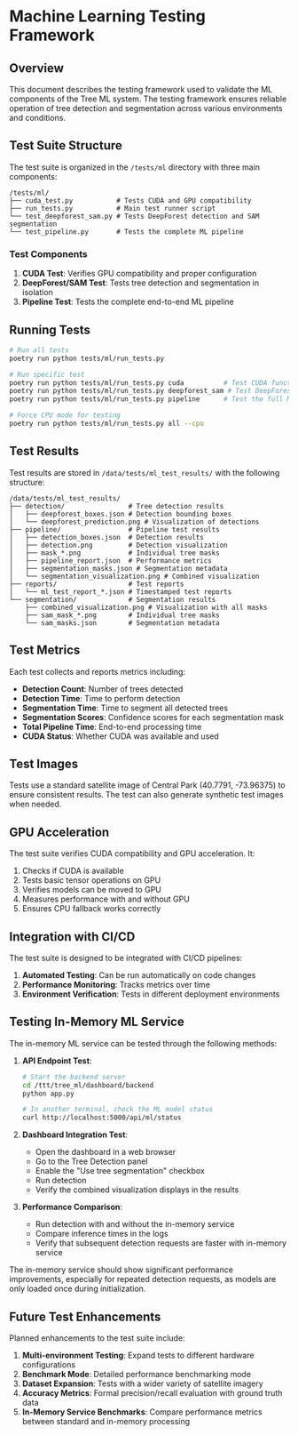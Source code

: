 # Machine Learning Testing Framework

## Overview

This document describes the testing framework used to validate the ML components of the Tree ML system. The testing framework ensures reliable operation of tree detection and segmentation across various environments and conditions.

## Test Suite Structure

The test suite is organized in the `/tests/ml` directory with three main components:

```
/tests/ml/
├── cuda_test.py           # Tests CUDA and GPU compatibility
├── run_tests.py           # Main test runner script
└── test_deepforest_sam.py # Tests DeepForest detection and SAM segmentation
└── test_pipeline.py       # Tests the complete ML pipeline
```

### Test Components

1. **CUDA Test**: Verifies GPU compatibility and proper configuration
2. **DeepForest/SAM Test**: Tests tree detection and segmentation in isolation
3. **Pipeline Test**: Tests the complete end-to-end ML pipeline

## Running Tests

```bash
# Run all tests
poetry run python tests/ml/run_tests.py

# Run specific test
poetry run python tests/ml/run_tests.py cuda          # Test CUDA functionality
poetry run python tests/ml/run_tests.py deepforest_sam # Test DeepForest and SAM models
poetry run python tests/ml/run_tests.py pipeline      # Test the full ML pipeline

# Force CPU mode for testing
poetry run python tests/ml/run_tests.py all --cpu
```

## Test Results

Test results are stored in `/data/tests/ml_test_results/` with the following structure:

```
/data/tests/ml_test_results/
├── detection/                # Tree detection results
│   ├── deepforest_boxes.json # Detection bounding boxes
│   └── deepforest_prediction.png # Visualization of detections
├── pipeline/                 # Pipeline test results
│   ├── detection_boxes.json  # Detection results
│   ├── detection.png         # Detection visualization
│   ├── mask_*.png            # Individual tree masks
│   ├── pipeline_report.json  # Performance metrics
│   ├── segmentation_masks.json # Segmentation metadata
│   └── segmentation_visualization.png # Combined visualization
├── reports/                  # Test reports
│   └── ml_test_report_*.json # Timestamped test reports
└── segmentation/             # Segmentation results
    ├── combined_visualization.png # Visualization with all masks
    ├── sam_mask_*.png        # Individual tree masks
    └── sam_masks.json        # Segmentation metadata
```

## Test Metrics

Each test collects and reports metrics including:

- **Detection Count**: Number of trees detected
- **Detection Time**: Time to perform detection
- **Segmentation Time**: Time to segment all detected trees
- **Segmentation Scores**: Confidence scores for each segmentation mask
- **Total Pipeline Time**: End-to-end processing time
- **CUDA Status**: Whether CUDA was available and used

## Test Images

Tests use a standard satellite image of Central Park (40.7791, -73.96375) to ensure consistent results. The test can also generate synthetic test images when needed.

## GPU Acceleration

The test suite verifies CUDA compatibility and GPU acceleration. It:

1. Checks if CUDA is available
2. Tests basic tensor operations on GPU
3. Verifies models can be moved to GPU
4. Measures performance with and without GPU
5. Ensures CPU fallback works correctly

## Integration with CI/CD

The test suite is designed to be integrated with CI/CD pipelines:

1. **Automated Testing**: Can be run automatically on code changes
2. **Performance Monitoring**: Tracks metrics over time
3. **Environment Verification**: Tests in different deployment environments

## Testing In-Memory ML Service

The in-memory ML service can be tested through the following methods:

1. **API Endpoint Test**:
   ```bash
   # Start the backend server
   cd /ttt/tree_ml/dashboard/backend
   python app.py
   
   # In another terminal, check the ML model status
   curl http://localhost:5000/api/ml/status
   ```

2. **Dashboard Integration Test**:
   - Open the dashboard in a web browser
   - Go to the Tree Detection panel
   - Enable the "Use tree segmentation" checkbox
   - Run detection
   - Verify the combined visualization displays in the results

3. **Performance Comparison**:
   - Run detection with and without the in-memory service
   - Compare inference times in the logs
   - Verify that subsequent detection requests are faster with in-memory service

The in-memory service should show significant performance improvements, especially for repeated detection requests, as models are only loaded once during initialization.

## Future Test Enhancements

Planned enhancements to the test suite include:

1. **Multi-environment Testing**: Expand tests to different hardware configurations
2. **Benchmark Mode**: Detailed performance benchmarking mode
3. **Dataset Expansion**: Tests with a wider variety of satellite imagery
4. **Accuracy Metrics**: Formal precision/recall evaluation with ground truth data
5. **In-Memory Service Benchmarks**: Compare performance metrics between standard and in-memory processing